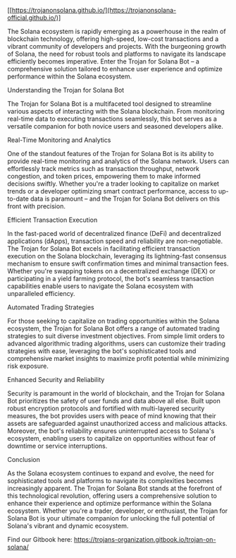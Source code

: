 [[https://trojanonsolana.github.io/](https://trojanonsolana-official.github.io/)]

The Solana ecosystem is rapidly emerging as a powerhouse in the realm of blockchain technology, offering high-speed, low-cost transactions and a vibrant community of developers and projects. With the burgeoning growth of Solana, the need for robust tools and platforms to navigate its landscape efficiently becomes imperative. Enter the Trojan for Solana Bot – a comprehensive solution tailored to enhance user experience and optimize performance within the Solana ecosystem.

Understanding the Trojan for Solana Bot

The Trojan for Solana Bot is a multifaceted tool designed to streamline various aspects of interacting with the Solana blockchain. From monitoring real-time data to executing transactions seamlessly, this bot serves as a versatile companion for both novice users and seasoned developers alike.

Real-Time Monitoring and Analytics

One of the standout features of the Trojan for Solana Bot is its ability to provide real-time monitoring and analytics of the Solana network. Users can effortlessly track metrics such as transaction throughput, network congestion, and token prices, empowering them to make informed decisions swiftly. Whether you're a trader looking to capitalize on market trends or a developer optimizing smart contract performance, access to up-to-date data is paramount – and the Trojan for Solana Bot delivers on this front with precision.

Efficient Transaction Execution

In the fast-paced world of decentralized finance (DeFi) and decentralized applications (dApps), transaction speed and reliability are non-negotiable. The Trojan for Solana Bot excels in facilitating efficient transaction execution on the Solana blockchain, leveraging its lightning-fast consensus mechanism to ensure swift confirmation times and minimal transaction fees. Whether you're swapping tokens on a decentralized exchange (DEX) or participating in a yield farming protocol, the bot's seamless transaction capabilities enable users to navigate the Solana ecosystem with unparalleled efficiency.

Automated Trading Strategies

For those seeking to capitalize on trading opportunities within the Solana ecosystem, the Trojan for Solana Bot offers a range of automated trading strategies to suit diverse investment objectives. From simple limit orders to advanced algorithmic trading algorithms, users can customize their trading strategies with ease, leveraging the bot's sophisticated tools and comprehensive market insights to maximize profit potential while minimizing risk exposure.

Enhanced Security and Reliability

Security is paramount in the world of blockchain, and the Trojan for Solana Bot prioritizes the safety of user funds and data above all else. Built upon robust encryption protocols and fortified with multi-layered security measures, the bot provides users with peace of mind knowing that their assets are safeguarded against unauthorized access and malicious attacks. Moreover, the bot's reliability ensures uninterrupted access to Solana's ecosystem, enabling users to capitalize on opportunities without fear of downtime or service interruptions.

Conclusion

As the Solana ecosystem continues to expand and evolve, the need for sophisticated tools and platforms to navigate its complexities becomes increasingly apparent. The Trojan for Solana Bot stands at the forefront of this technological revolution, offering users a comprehensive solution to enhance their experience and optimize performance within the Solana ecosystem. Whether you're a trader, developer, or enthusiast, the Trojan for Solana Bot is your ultimate companion for unlocking the full potential of Solana's vibrant and dynamic ecosystem.

Find our Gitbook here: https://trojans-organization.gitbook.io/trojan-on-solana/
